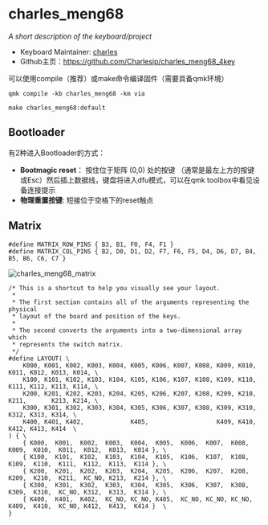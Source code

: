 # charles_meng68

*A short description of the keyboard/project*

- Keyboard Maintainer: [charles](https://github.com/charlesip)
- Github主页：https://github.com/Charlesip/charles_meng68_4key

可以使用compile（推荐）或make命令编译固件（需要具备qmk环境）

```
qmk compile -kb charles_meng68 -km via
```

```
make charles_meng68:default
```

## Bootloader

有2种进入Bootloader的方式：

* **Bootmagic reset**： 按住位于矩阵 (0,0) 处的按键 （通常是最左上方的按键或Esc）然后插上数据线，键盘将进入dfu模式，可以在qmk toolbox中看见设备连接提示
* **物理重置按键**: 短接位于空格下的reset触点

## Matrix

```
#define MATRIX_ROW_PINS { B3, B1, F0, F4, F1 }
#define MATRIX_COL_PINS { B2, D0, D1, D2, F7, F6, F5, D4, D6, D7, B4, B5, B6, C6, C7 }
```

![charles_meng68_matrix](https://imgur.com/NuNUX67)

```
/* This is a shortcut to help you visually see your layout.
 *
 * The first section contains all of the arguments representing the physical
 * layout of the board and position of the keys.
 *
 * The second converts the arguments into a two-dimensional array which
 * represents the switch matrix.
 */
#define LAYOUT( \
	K000, K001, K002, K003, K004, K005, K006, K007, K008, K009, K010, K011, K012, K013, K014, \
	K100, K101, K102, K103, K104, K105, K106, K107, K108, K109, K110, K111, K112, K113, K114, \
	K200, K201, K202, K203, K204, K205, K206, K207, K208, K209, K210, K211,       K213, K214, \
	K300, K301, K302, K303, K304, K305, K306, K307, K308, K309, K310,       K312, K313, K314, \
	K400, K401, K402,             K405,                   K409, K410,       K412, K413, K414  \
) { \
	{ K000,  K001,  K002,  K003,  K004,  K005,  K006,  K007,  K008,  K009,  K010,  K011,  K012,  K013,  K014 }, \
	{ K100,  K101,  K102,  K103,  K104,  K105,  K106,  K107,  K108,  K109,  K110,  K111,  K112,  K113,  K114 }, \
	{ K200,  K201,  K202,  K203,  K204,  K205,  K206,  K207,  K208,  K209,  K210,  K211,  KC_NO, K213,  K214 }, \
	{ K300,  K301,  K302,  K303,  K304,  K305,  K306,  K307,  K308,  K309,  K310,  KC_NO, K312,  K313,  K314 }, \
	{ K400,  K401,  K402,  KC_NO, KC_NO, K405,  KC_NO, KC_NO, KC_NO, K409,  K410,  KC_NO, K412,  K413,  K414 }  \
}
```

